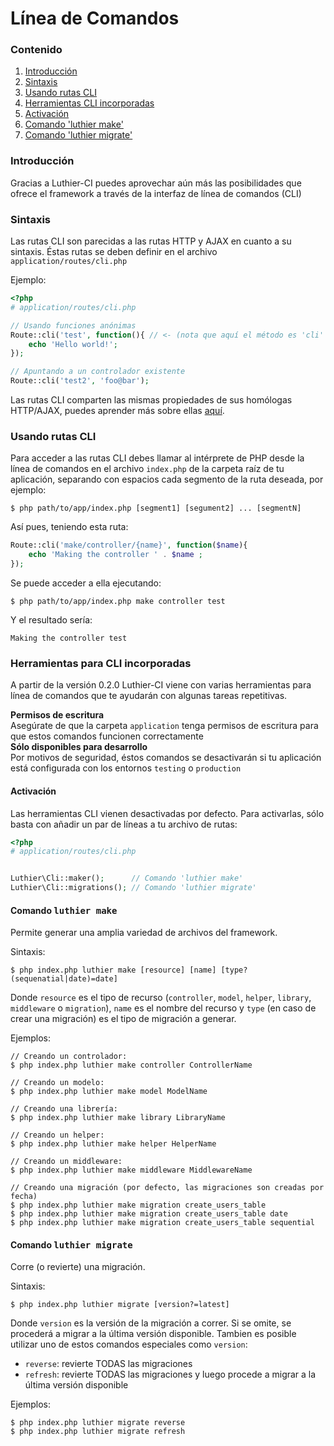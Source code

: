 [//]: # ([author] Anderson Salas)
[//]: # ([meta_description] Las rutas de Luthier-CI también funcionan para la línea de comandos, y aquí te explicamos cómo usarlas)

# Línea de Comandos

### Contenido

1. [Introducción](#introduction)
2. [Sintaxis](#syntax)
3. [Usando rutas CLI](#using-cli-routes)
4. [Herramientas CLI incorporadas](#built-in-cli-tools)
  1. [Activación](#activation)
  2. [Comando 'luthier make'](#luthier-make)
  3. [Comando 'luthier migrate'](#luthier-migrate)

### <a name="introduction"></a> Introducción

Gracias a Luthier-CI puedes aprovechar aún más las posibilidades que ofrece el framework a través de la interfaz de línea de comandos (CLI)

### <a name="syntax"></a> Sintaxis

Las rutas CLI son parecidas a las rutas HTTP y AJAX en cuanto a su sintaxis. Éstas rutas se deben definir en el archivo `application/routes/cli.php`

Ejemplo:

```php
<?php
# application/routes/cli.php

// Usando funciones anónimas
Route::cli('test', function(){ // <- (nota que aquí el método es 'cli' y no 'get', 'post', etc.)
    echo 'Hello world!';
});

// Apuntando a un controlador existente
Route::cli('test2', 'foo@bar');
```

Las rutas CLI comparten las mismas propiedades de sus homólogas HTTP/AJAX, puedes aprender más sobre ellas [aquí](./routes#syntax).

### <a name="using-cli-routes"></a> Usando rutas CLI

Para acceder a las rutas CLI debes llamar al intérprete de PHP desde la línea de comandos en el archivo `index.php` de la carpeta raíz de tu aplicación, separando con espacios cada segmento de la ruta deseada, por ejemplo:

```
$ php path/to/app/index.php [segment1] [segument2] ... [segmentN]
```

Así pues, teniendo esta ruta:

```php
Route::cli('make/controller/{name}', function($name){
    echo 'Making the controller ' . $name ;
});
```

Se puede acceder a ella ejecutando:

```
$ php path/to/app/index.php make controller test
```

Y el resultado sería:

```
Making the controller test
```

### <a name="built-in-cli-tools"></a> Herramientas para CLI incorporadas

A partir de la versión 0.2.0 Luthier-CI viene con varias herramientas para línea de comandos que te ayudarán con algunas tareas repetitivas.

<div class="alert alert-warning">
    <i class="fa fa-warning" aria-hidden="true"></i>
    <strong>Permisos de escritura</strong>
    <br />
    Asegúrate de que la carpeta <code>application</code> tenga permisos de escritura para que estos comandos funcionen correctamente
</div>

<div class="alert alert-info">
    <i class="fa fa-info-circle" aria-hidden="true"></i>
    <strong>Sólo disponibles para desarrollo</strong>
    <br />
    Por motivos de seguridad, éstos comandos se desactivarán si tu aplicación está configurada con los entornos <code>testing</code> o <code>production</code>
</div>

#### <a name="activation"></a> Activación

Las herramientas CLI vienen desactivadas por defecto. Para activarlas, sólo basta con añadir un par de líneas a tu archivo de rutas:

```php
<?php
# application/routes/cli.php


Luthier\Cli::maker();      // Comando 'luthier make'
Luthier\Cli::migrations(); // Comando 'luthier migrate'
```

#### <a name="luthier-make"></a> Comando <kbd>luthier make</kbd>

Permite generar una amplia variedad de archivos del framework.

Sintaxis:

```
$ php index.php luthier make [resource] [name] [type?(sequenatial|date)=date]
```

Donde `resource` es el tipo de recurso (`controller`, `model`, `helper`, `library`, `middleware` o `migration`), `name` es el nombre
del recurso y `type` (en caso de crear una migración) es el tipo de migración a generar.

Ejemplos:

```
// Creando un controlador:
$ php index.php luthier make controller ControllerName

// Creando un modelo:
$ php index.php luthier make model ModelName

// Creando una librería:
$ php index.php luthier make library LibraryName

// Creando un helper:
$ php index.php luthier make helper HelperName

// Creando un middleware:
$ php index.php luthier make middleware MiddlewareName

// Creando una migración (por defecto, las migraciones son creadas por fecha)
$ php index.php luthier make migration create_users_table
$ php index.php luthier make migration create_users_table date
$ php index.php luthier make migration create_users_table sequential
```

#### <a name="luthier-migrate"></a> Comando <kbd>luthier migrate</kbd>

Corre (o revierte) una migración.

Sintaxis:

```
$ php index.php luthier migrate [version?=latest]
```

Donde `version` es la versión de la migración a correr. Si se omite, se procederá a migrar a la última versión disponible.
Tambien es posible utilizar uno de estos comandos especiales como `version`:

* `reverse`: revierte TODAS las migraciones
* `refresh`: revierte TODAS las migraciones y luego procede a migrar a la última versión disponible

Ejemplos:

```
$ php index.php luthier migrate reverse
$ php index.php luthier migrate refresh
```

